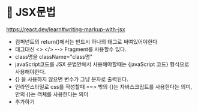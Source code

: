 
# 🍎 JSX문법

https://react.dev/learn#writing-markup-with-jsx


- 컴퍼넌트의 return()에서는 반드시 하나의 태그로 싸여있어야한다
- 태그대신 <> </>      --> Fragment를 사용할수 있다.
- class명을 className="class명"
- javaScript코드를 JSX 문법안에서 사용해야할때는 {javaScript 코드} 형식으로 사용해야한다.
- {} 을 사용하지 않으면 변수가 그냥 문자로 출력된다.
- 인라인스타일로 css를 작성할때 ==> 밖의 {}는 자바스크립트를 사용한다는 의미, 안의 {}는 객체를 사용한다는 의미
- <div style={{ width: "300px", height: "200px" }}>추가하기</div>

